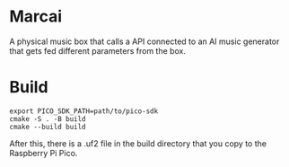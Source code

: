 # Marcai
A physical music box that calls a API connected to an AI music generator that gets fed different parameters from the box.

# Build

```
export PICO_SDK_PATH=path/to/pico-sdk
cmake -S . -B build
cmake --build build
```

After this, there is a .uf2 file in the build directory that you copy
to the Raspberry Pi Pico.
